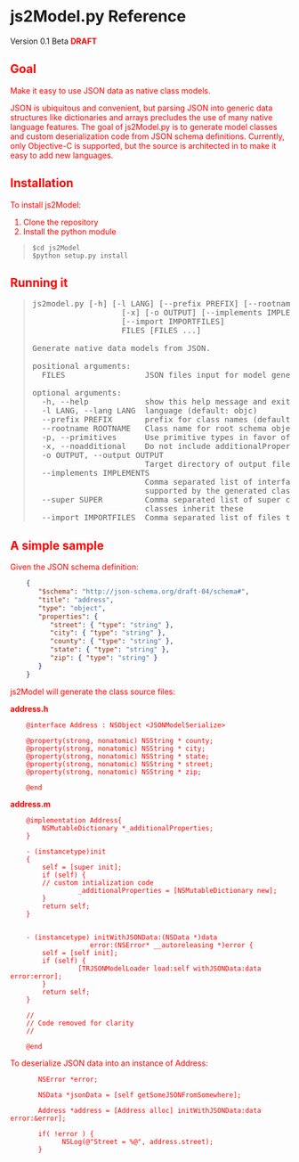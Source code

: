 js2Model.py Reference
======================

Version 0.1 Beta <font color="red"><b>DRAFT</b></span>

Goal
----

Make it easy to use JSON data as native class models.

JSON is ubiquitous and convenient, but parsing JSON into generic data structures like dictionaries and arrays precludes the use of many native language features. The goal of js2Model.py is to generate model classes and custom deserialization code from JSON schema definitions. Currently, only Objective-C is supported, but the source is architected in to make it easy to add new languages.

Installation
------------

To install js2Model:

1) Clone the repository
2) Install the python module  

> ```
> $cd js2Model
> $python setup.py install
> ```

## Running it

> <pre>
> js2model.py [-h] [-l LANG] [--prefix PREFIX] [--rootname ROOTNAME] [-p]
>                    [-x] [-o OUTPUT] [--implements IMPLEMENTS] [--super SUPER]
>                    [--import IMPORTFILES]
>                    FILES [FILES ...]
> 
> Generate native data models from JSON.
> 
> positional arguments:
>   FILES                 JSON files input for model generation
> 
> optional arguments:
>   -h, --help            show this help message and exit
>   -l LANG, --lang LANG  language (default: objc)
>   --prefix PREFIX       prefix for class names (default: TR)
>   --rootname ROOTNAME   Class name for root schema object (default: fileName)
>   -p, --primitives      Use primitive types in favor of object wrappers
>   -x, --noadditional    Do not include additionalProperties in models
>   -o OUTPUT, --output OUTPUT
>                         Target directory of output files
>   --implements IMPLEMENTS
>                         Comma separated list of interface(s)|protocol(s)
>                         supported by the generated classes
>   --super SUPER         Comma separated list of super classes. Generated
>                         classes inherit these
>   --import IMPORTFILES  Comma separated list of files to @import
> </pre>

A simple sample
---------------

Given the JSON schema definition:

```json
	{
	   "$schema": "http://json-schema.org/draft-04/schema#",
	   "title": "address",
	   "type": "object",
	   "properties": {
	      "street": { "type": "string" },
	      "city": { "type": "string" },
	      "county": { "type": "string" },
	      "state": { "type": "string" },
	      "zip": { "type": "string" }
	   }
	}
```

js2Model will generate the class source files:

**address.h**

```objc
	@interface Address : NSObject <JSONModelSerialize>

	@property(strong, nonatomic) NSString * county;
	@property(strong, nonatomic) NSString * city;
	@property(strong, nonatomic) NSString * state;
	@property(strong, nonatomic) NSString * street;
	@property(strong, nonatomic) NSString * zip;

	@end

```

**address.m**
```objc
	@implementation Address{
	    NSMutableDictionary *_additionalProperties;
	}

	- (instancetype)init
	{
	    self = [super init];
	    if (self) {
		// custom intialization code
                 _additionalProperties = [NSMutableDictionary new];
	    }
	    return self;
	}


	- (instancetype) initWithJSONData:(NSData *)data
				    error:(NSError* __autoreleasing *)error {
	    self = [self init];
	    if (self) {
                 [TRJSONModelLoader load:self withJSONData:data error:error];
	    }
	    return self;
	}

	//
	// Code removed for clarity
	//

	@end

```

To deserialize JSON data into an instance of Address:

```objc
       NSError *error;
       
       NSData *jsonData = [self getSomeJSONFromSomewhere];
       
       Address *address = [Address alloc] initWithJSONData:data error:&error];
       
       if( !error ) {
             NSLog(@"Street = %@", address.street);
       }

```
